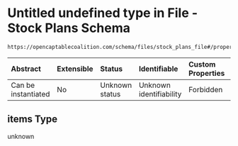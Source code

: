 # Untitled undefined type in File - Stock Plans Schema

```txt
https://opencaptablecoalition.com/schema/files/stock_plans_file#/properties/items/items
```



| Abstract            | Extensible | Status         | Identifiable            | Custom Properties | Additional Properties | Access Restrictions | Defined In                                                                                            |
| :------------------ | :--------- | :------------- | :---------------------- | :---------------- | :-------------------- | :------------------ | :---------------------------------------------------------------------------------------------------- |
| Can be instantiated | No         | Unknown status | Unknown identifiability | Forbidden         | Allowed               | none                | [StockPlansFile.schema.json*](../flattened_schemas/StockPlansFile.schema.json "open original schema") |

## items Type

unknown
